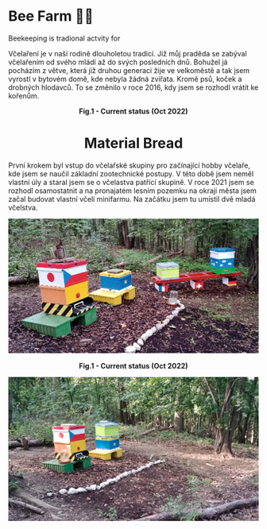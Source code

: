 # Bee Farm 🍯🐝
Beekeeping is tradional actvity for 

Včelaření je v naší rodině dlouholetou tradicí. Již můj praděda se zabýval včelařením od svého mládí až do svých posledních dnů. Bohužel já pocházím z větve, která již druhou generaci žije ve velkoměstě a tak jsem vyrostl v bytovém domě, kde nebyla žádná zvířata. Kromě psů, koček a drobných hlodavců. To se změnilo v roce 2016, kdy jsem se rozhodl vrátit ke kořenům.
<p>
<lign = "center" img src="./Pics/All.png" width="850" />
</p>

<figcaption align = "center"><b>Fig.1 - Current status (Oct 2022)</b></figcaption>

<h1 align="center">Material Bread</h1>

První krokem byl vstup do včelařské skupiny pro začínající hobby včelaře, kde jsem se naučil základní zootechnické postupy. V této době jsem neměl vlastní úly a staral jsem se o včelastva patřící skupině. V roce 2021 jsem se rozhodl osamostatnit a na pronajatém lesním pozemku na okraji města jsem začal budovat vlastní včelí minifarmu. Na začátku jsem tu umístil dvě mladá včelstva.

<p>
<img src="./Pics/All.png" width="850" />
</p>

<figcaption align = "center"><b>Fig.1 - Current status (Oct 2022)</b></figcaption>

<p>
<img src="./Pics/Before_B.png" width="850" />
</p>
